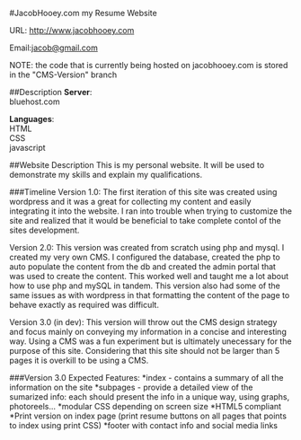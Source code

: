 #JacobHooey.com my Resume Website

URL: http://www.jacobhooey.com
  
Email:jacob@gmail.com 

NOTE: the code that is currently being hosted on jacobhooey.com is stored in the "CMS-Version" branch


##Description
**Server**:    
bluehost.com   

**Languages**:  
HTML   
CSS   
javascript


##Website Description
This is my personal website. It will be used to demonstrate my skills and explain my qualifications. 

###Timeline
Version 1.0:
The first iteration of this site was created using wordpress and it was a great for collecting my content and easily integrating it into the website. I ran into trouble when trying to customize the site and realized that it would be beneficial to take complete contol of the sites development.

Version 2.0:
This version was created from scratch using php and mysql. I created my very own CMS. I configured the database, created the php to auto populate the content from the db and created the admin portal that was used to create the content. This worked well and taught me a lot about how to use php and mySQL in tandem. This version also had some of the same issues as with wordpress in that formatting the content of the page to behave exactly as required was difficult.

Version 3.0 (in dev):
This version will throw out the CMS design strategy and focus mainly on conveying my information in a concise and interesting way. Using a CMS was a fun experiment but is ultimately unecessary for the purpose of this site. Considering that this site should not be larger than 5 pages it is overkill to be using a CMS.



###Version 3.0
Expected Features:
	*index - contains a summary of all the information on the site
	*subpages - provide a detailed view of the sumarized info: each should present the info in a unique way, using graphs, photoreels...
	*modular CSS depending on screen size
	*HTML5 compliant
	*Print version on index page (print resume buttons on all pages that points to index using print CSS)
	*footer with contact info and social media links


